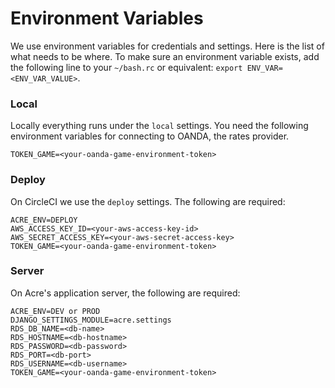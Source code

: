 # Environment Variables
We use environment variables for credentials and settings. Here is the list of
what needs to be where. To make sure an environment variable exists, add the
following line to your `~/bash.rc` or equivalent: `export ENV_VAR=<ENV_VAR_VALUE>`.

### Local
Locally everything runs under the `local` settings. You need the following
environment variables for connecting to OANDA, the rates provider.
```
TOKEN_GAME=<your-oanda-game-environment-token>
```

### Deploy
On CircleCI we use the `deploy` settings. The following are required:
```
ACRE_ENV=DEPLOY
AWS_ACCESS_KEY_ID=<your-aws-access-key-id>
AWS_SECRET_ACCESS_KEY=<your-aws-secret-access-key>
TOKEN_GAME=<your-oanda-game-environment-token>
```

### Server
On Acre's application server, the following are required:
```
ACRE_ENV=DEV or PROD
DJANGO_SETTINGS_MODULE=acre.settings
RDS_DB_NAME=<db-name>
RDS_HOSTNAME=<db-hostname>
RDS_PASSWORD=<db-password>
RDS_PORT=<db-port>
RDS_USERNAME=<db-username>
TOKEN_GAME=<your-oanda-game-environment-token>
```

